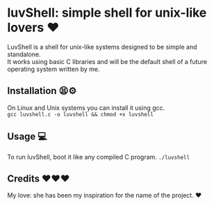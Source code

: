 # luvShell: simple shell for unix-like lovers ❤️ 
LuvShell is a shell for unix-like systems designed to be simple and standalone.<br>
It works using basic C libraries and will be the default shell of a future operating system written by me.

## Installation 😫⚙️
On Linux and Unix systems you can install it using gcc.<br>
`gcc luvshell.c -o luvshell && chmod +x luvshell`

## Usage 💻
To run luvShell, boot it like any compiled C program.
`./luvshell`

## Credits ❤️❤️❤️
My love: she has been my inspiration for the name of the project. ❤️
